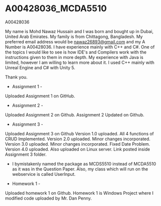 # A00428036_MCDA5510
A00428036

My name is Mohd Nawaz Hussain and I was born and bought up in Dubai, United Arab Emirates. My family is from Chittagong, Bangladesh. My preferred email address would be nawaz26893@gmail.com and my A Number is A00428036. I have experience mainly with C++ and C#. One of the topics I would like to see is how IDE's and Compilers work with the instructions given to them in more depth. My experience with Java is limited, however I am willing to learn more about it. I used C++ mainly with Unreal Engine and C# with Unity 5.


Thank you.


- Assignment 1 -

Uploaded Assignment 1 on GitHub.

- Assignment 2 -

Uploaded Assignment 2 on Github.
Assignment 2 Updated on Github.

- Assignment 3 -

Uploaded Assignment 3 on Github
Version 1.0 uploaded. All 4 functions of CRUD Implemented.
Version 2.0 uploaded. Minor changes incorporated.
Version 3.0 uploaded. Minor changes incorporated. Fixed Date Problem.
Version 4.0 uploaded. Also uploaded on Linux server. Link posted inside Assignment 3 folder.

* I bymistakenly named the package as MCDS5510 instead of MCDA5510 as it was in the Question Paper. Also, my class which will run on the webservice is called UserInput.

- Homework 1 -

Uploaded homework 1 on Github. Homework 1 is Windows Project where I modified code uploaded by Mr. Dan Penny.
